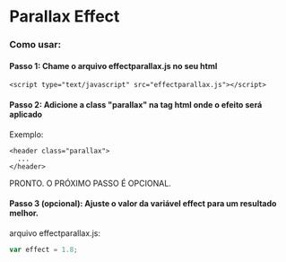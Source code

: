 # Parallax Effect 
### Como usar:

#### Passo 1: Chame o arquivo effectparallax.js no seu html
```hmtl
<script type="text/javascript" src="effectparallax.js"></script>
```
#### Passo 2: Adicione a class "parallax" na tag html onde o efeito será aplicado
Exemplo:
```hmtl
<header class="parallax">
  ...
</header>
```
PRONTO. O PRÓXIMO PASSO É OPCIONAL.
#### Passo 3 (opcional): Ajuste o valor da variável effect para um resultado melhor.
arquivo effectparallax.js:
```javascript
var effect = 1.8;
```
